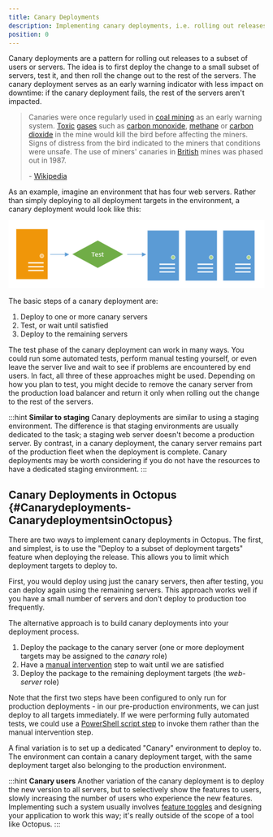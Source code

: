 ```yaml
---
title: Canary Deployments
description: Implementing canary deployments, i.e. rolling out releases to a subset of users or servers, with Octopus.
position: 0
---
```


Canary deployments are a pattern for rolling out releases to a subset of users or servers. The idea is to first deploy the change to a small subset of servers, test it, and then roll the change out to the rest of the servers. The canary deployment serves as an early warning indicator with less impact on downtime: if the canary deployment fails, the rest of the servers aren't impacted.

> Canaries were once regularly used in [coal mining](http://en.wikipedia.org/wiki/Coal_mining "Coal mining") as an early warning system. [Toxic](http://en.wikipedia.org/wiki/Toxic "Toxic") [gases](http://en.wikipedia.org/wiki/Gas "Gas") such as [carbon monoxide](http://en.wikipedia.org/wiki/Carbon_monoxide "Carbon monoxide"), [methane](http://en.wikipedia.org/wiki/Methane "Methane") or [carbon dioxide](http://en.wikipedia.org/wiki/Carbon_dioxide "Carbon dioxide") in the mine would kill the bird before affecting the miners. Signs of distress from the bird indicated to the miners that conditions were unsafe. The use of miners' canaries in [British](http://en.wikipedia.org/wiki/Great_Britain "Great Britain") mines was phased out in 1987.
>
> - [Wikipedia](http://en.wikipedia.org/wiki/Domestic_Canary#Miner.27s_canary)

As an example, imagine an environment that has four web servers. Rather than simply deploying to all deployment targets in the environment, a canary deployment would look like this:

![](/docs/images/3048182/3278255.png)

The basic steps of a canary deployment are:

1. Deploy to one or more canary servers
2. Test, or wait until satisfied
3. Deploy to the remaining servers

The test phase of the canary deployment can work in many ways. You could run some automated tests, perform manual testing yourself, or even leave the server live and wait to see if problems are encountered by end users. In fact, all three of these approaches might be used. Depending on how you plan to test, you might decide to remove the canary server from the production load balancer and return it only when rolling out the change to the rest of the servers.

:::hint
**Similar to staging**
Canary deployments are similar to using a staging environment. The difference is that staging environments are usually dedicated to the task; a staging web server doesn't become a production server. By contrast, in a canary deployment, the canary server remains part of the production fleet when the deployment is complete. Canary deployments may be worth considering if you do not have the resources to have a dedicated staging environment.
:::

## Canary Deployments in Octopus {#Canarydeployments-CanarydeploymentsinOctopus}

There are two ways to implement canary deployments in Octopus. The first, and simplest, is to use the "Deploy to a subset of deployment targets" feature when deploying the release. This allows you to limit which deployment targets to deploy to.

First, you would deploy using just the canary servers, then after testing, you can deploy again using the remaining servers. This approach works well if you have a small number of servers and don't deploy to production too frequently.

The alternative approach is to build canary deployments into your deployment process.

1. Deploy the package to the canary server (one or more deployment targets may be assigned to the *canary* role)
2. Have a [manual intervention](/docs/deployment-examples/manual-intervention-and-approvals.md) step to wait until we are satisfied
3. Deploy the package to the remaining deployment targets (the *web-server* role)

Note that the first two steps have been configured to only run for production deployments - in our pre-production environments, we can just deploy to all targets immediately. If we were performing fully automated tests, we could use a [PowerShell script step](/docs/deployment-examples/custom-scripts/index.md) to invoke them rather than the manual intervention step.

A final variation is to set up a dedicated "Canary" environment to deploy to. The environment can contain a canary deployment target, with the same deployment target also belonging to the production environment.

:::hint
**Canary users**
Another variation of the canary deployment is to deploy the new version to all servers, but to selectively show the features to users, slowly increasing the number of users who experience the new features. Implementing such a system usually involves [feature toggles](http://martinfowler.com/bliki/FeatureToggle.html) and designing your application to work this way; it's really outside of the scope of a tool like Octopus.
:::
